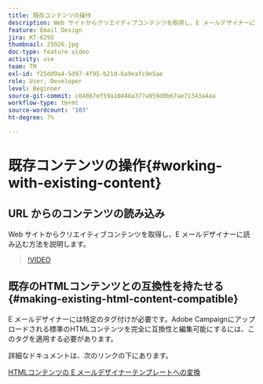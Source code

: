 ```yaml
---
title: 既存コンテンツの操作
description: Web サイトからクリエイティブコンテンツを取得し、E メールデザイナーに読み込む方法を説明します。
feature: Email Design
jira: KT-6295
thumbnail: 25926.jpg
doc-type: feature video
activity: use
team: TM
exl-id: f25dd9a4-5d97-4f95-b21d-6a9eafc9e5ae
role: User, Developer
level: Beginner
source-git-commit: c84867ef59a10448a377a959d0b67ae71343a4aa
workflow-type: tm+mt
source-wordcount: '103'
ht-degree: 7%

---
```


# 既存コンテンツの操作{#working-with-existing-content}

## URL からのコンテンツの読み込み

Web サイトからクリエイティブコンテンツを取得し、E メールデザイナーに読み込む方法を説明します。

>[!VIDEO](https://video.tv.adobe.com/v/25926?quality=12&learn=on)

## 既存のHTMLコンテンツとの互換性を持たせる {#making-existing-html-content-compatible}

E メールデザイナーには特定のタグ付けが必要です。Adobe Campaignにアップロードされる標準のHTMLコンテンツを完全に互換性と編集可能にするには、このタグを適用する必要があります。

詳細なドキュメントは、次のリンクの下にあります。

[HTMLコンテンツの E メールデザイナーテンプレートへの変換](https://experienceleague.adobe.com/docs/campaign-standard/using/designing-content/building-email-content/using-existing-content.html?lang=en)
